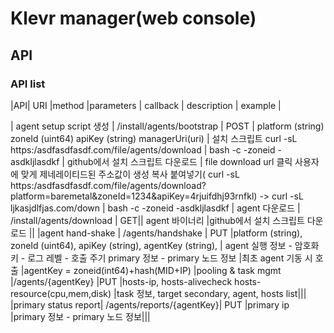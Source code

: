 # Klevr manager(web console)
## API
### API list
|API| URI |method |parameters | callback | description | example |

| agent setup script 생성 | /install/agents/bootstrap | POST | platform (string) zoneId (uint64) apiKey (string) managerUri(uri) | 설치 스크립트 curl -sL https:/asdfasdfasdf.com/file/agents/download | bash -c -zoneid -asdkljlasdkf | github에서 설치 스크립트 다운로드 | file download url 클릭 사용자에 맞게 제네레이티드된 주소값이 생성 복사 붙여넣기( curl -sL https:/asdfasdfasdf.com/file/agents/download?platform=baremetal&zoneId=1234&apiKey=4rjuifdhj93rnfkl) ->  curl -sL ljkasjdlfjas.com/down | bash -c -zoneid -asdkljlasdkf 
| agent 다운로드 | /install/agents/download | GET|| agent 바이너리 |github에서 설치 스크립트 다운로드 || 
|agent hand-shake | /agents/handshake | PUT |platform (string), zoneId (uint64), apiKey (string), agentKey (string), | agent 실행 정보 - 암호화키 - 로그 레벨 - 호출 주기 primary 정보 - primary 노드 정보 |최초 agent 기동 시 호출 |agentKey = zoneid(int64)+hash(MID+IP) 
|pooling & task mgmt |/agents/{agentKey} |PUT |hosts-ip, hosts-alivecheck hosts-resource(cpu,mem,disk) |task 정보, target secondary, agent, hosts list||| 
|primary status report| /agents/reports/{agentKey}| PUT |primary ip |primary 정보 - primary 노드 정보|||


